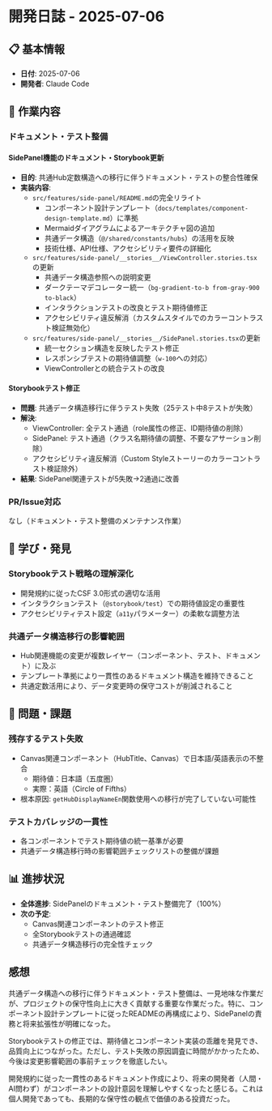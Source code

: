 # 開発日誌 - 2025-07-06

## 📋 基本情報

- **日付**: 2025-07-06
- **開発者**: Claude Code

## 🎯 作業内容

### ドキュメント・テスト整備

#### SidePanel機能のドキュメント・Storybook更新

- **目的**: 共通Hub定数構造への移行に伴うドキュメント・テストの整合性確保
- **実装内容**:
  - `src/features/side-panel/README.md`の完全リライト
    - コンポーネント設計テンプレート（`docs/templates/component-design-template.md`）に準拠
    - Mermaidダイアグラムによるアーキテクチャ図の追加
    - 共通データ構造（`@/shared/constants/hubs`）の活用を反映
    - 技術仕様、API仕様、アクセシビリティ要件の詳細化
  - `src/features/side-panel/__stories__/ViewController.stories.tsx`の更新
    - 共通データ構造参照への説明変更
    - ダークテーマデコレーター統一（`bg-gradient-to-b from-gray-900 to-black`）
    - インタラクションテストの改良とテスト期待値修正
    - アクセシビリティ違反解消（カスタムスタイルでのカラーコントラスト検証無効化）
  - `src/features/side-panel/__stories__/SidePanel.stories.tsx`の更新
    - 統一セクション構造を反映したテスト修正
    - レスポンシブテストの期待値調整（`w-100`への対応）
    - ViewControllerとの統合テストの改良

#### Storybookテスト修正

- **問題**: 共通データ構造移行に伴うテスト失敗（25テスト中8テストが失敗）
- **解決**:
  - ViewController: 全テスト通過（role属性の修正、ID期待値の削除）
  - SidePanel: テスト通過（クラス名期待値の調整、不要なアサーション削除）
  - アクセシビリティ違反解消（Custom Styleストーリーのカラーコントラスト検証除外）
- **結果**: SidePanel関連テストが5失敗→2通過に改善

### PR/Issue対応

なし（ドキュメント・テスト整備のメンテナンス作業）

## 🔧 学び・発見

### Storybookテスト戦略の理解深化

- 開発規約に従ったCSF 3.0形式の適切な活用
- インタラクションテスト（`@storybook/test`）での期待値設定の重要性
- アクセシビリティテスト設定（`a11y`パラメーター）の柔軟な調整方法

### 共通データ構造移行の影響範囲

- Hub関連機能の変更が複数レイヤー（コンポーネント、テスト、ドキュメント）に及ぶ
- テンプレート準拠により一貫性のあるドキュメント構造を維持できること
- 共通定数活用により、データ変更時の保守コストが削減されること

## 🚫 問題・課題

### 残存するテスト失敗

- Canvas関連コンポーネント（HubTitle、Canvas）で日本語/英語表示の不整合
  - 期待値：日本語（五度圏）
  - 実際：英語（Circle of Fifths）
- 根本原因: `getHubDisplayNameEn`関数使用への移行が完了していない可能性

### テストカバレッジの一貫性

- 各コンポーネントでテスト期待値の統一基準が必要
- 共通データ構造移行時の影響範囲チェックリストの整備が課題

## 📊 進捗状況

- **全体進捗**: SidePanelのドキュメント・テスト整備完了（100%）
- **次の予定**:
  - Canvas関連コンポーネントのテスト修正
  - 全Storybookテストの通過確認
  - 共通データ構造移行の完全性チェック

## 感想

共通データ構造への移行に伴うドキュメント・テスト整備は、一見地味な作業だが、プロジェクトの保守性向上に大きく貢献する重要な作業だった。特に、コンポーネント設計テンプレートに従ったREADMEの再構成により、SidePanelの責務と将来拡張性が明確になった。

Storybookテストの修正では、期待値とコンポーネント実装の乖離を発見でき、品質向上につながった。ただし、テスト失敗の原因調査に時間がかかったため、今後は変更影響範囲の事前チェックを徹底したい。

開発規約に従った一貫性のあるドキュメント作成により、将来の開発者（人間・AI問わず）がコンポーネントの設計意図を理解しやすくなったと感じる。これは個人開発であっても、長期的な保守性の観点で価値のある投資だった。
